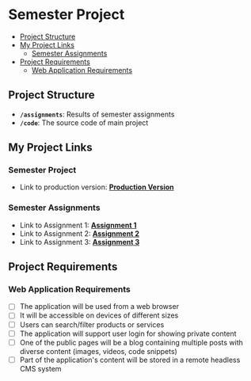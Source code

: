 # Semester Project <!-- omit in toc -->

- [Project Structure](#project-structure)
- [My Project Links](#my-project-links)
  - [Semester Assignments](#semester-assignments)
- [Project Requirements](#project-requirements)
  - [Web Application Requirements](#web-application-requirements)

## Project Structure

- **`/assignments`**: Results of semester assignments
- **`/code`**: The source code of main project

## My Project Links

### Semester Project

- Link to production version: [**Production Version**](https://quiz-wrld.vercel.app/)

### Semester Assignments

- Link to Assignment 1: [**Assignment 1**](/assignments/assignment%201/figma_essentials-hero_section.mp4)
- Link to Assignment 2: [**Assignment 2**](/assignments/assignment%202/user_personas_and_information_architecture.pdf)
- Link to Assignment 3: [**Assignment 3**](https://quiz-wrld.vercel.app/)

## Project Requirements

### Web Application Requirements

- [ ] The application will be used from a web browser
- [ ] It will be accessible on devices of different sizes
- [ ] Users can search/filter products or services
- [ ] The application will support user login for showing private content
- [ ] One of the public pages will be a blog containing multiple posts with diverse content (images, videos, code snippets)
- [ ] Part of the application's content will be stored in a remote headless CMS system
